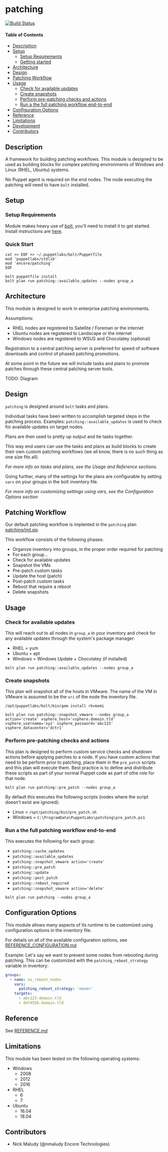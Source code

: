 
# patching

[![Build Status](https://travis-ci.org/EncoreTechnologies/puppet-patching.svg?branch=master)](https://travis-ci.org/EncoreTechnologies/puppet-patching)

#### Table of Contents

- [Description](#description)
- [Setup](#setup)
  - [Setup Requirements](#setup-requirements)
  - [Getting started](#getting-started)
- [Architecture](#architecture)
- [Design](#design)
- [Patching Workflow](#patching-workflow)
- [Usage](#usage)
  - [Check for available updates](#check-for-available-updates)
  - [Create snapshots](#create-snapshots)
  - [Perform pre-patching checks and actions](#perform-pre-patching-checks-and-actions)
  - [Run a the full patching workflow end-to-end](#run-a-the-full-patching-workflow-end-to-end)
- [Configuration Options](#configuration-options)
- [Reference](#reference)
- [Limitations](#limitations)
- [Development](#development)
- [Contributors](#contributors)

## Description

A framework for building patching workflows. This module is designed to be used as building
blocks for complex patching environments of Windows and Linux (RHEL, Ubuntu) systems.

No Puppet agent is required on the end nodes. The node executing the patching will need to 
have `bolt` installed.

## Setup

### Setup Requirements

Module makes heavy use of [bolt](https://puppet.com/docs/bolt/latest/bolt.html), 
you'll need to install it to get started. Install instructions are
[here](https://puppet.com/docs/bolt/latest/bolt_installing.html).

### Quick Start

``` shell
cat << EOF >> ~/.puppetlabs/bolt/Puppetfile
mod 'puppetlabs/stdlib'
mod 'encore/patching'
EOF

bolt puppetfile install
bolt plan run patching::available_updates --nodes group_a
```

## Architecture

This module is designed to work in enterprise patching environments.

Assumptions:
* RHEL nodes are registered to Satellite / Foreman or the internet
* Ubuntu nodes are registered to Landscape or the internet
* Windows nodes are registered to WSUS and Chocolatey (optional)

Registration to a central patching server is preferred for speed of software downloads 
and control of phased patching promotions.

At some point in the future we will include tasks and plans to promote patches through
these central patching server tools.

TODO: Diagram

## Design

`patching` is designed around `bolt` tasks and plans. 

Individual tasks have been written to accomplish targeted steps in the patching process.
Examples: `patching::available_updates` is used to check for available updates on target nodes.

Plans are then used to pretty up output and tie tasks together.

This way end users can use the tasks and plans as build blocks to create their own custom
patching workflows (we all know, there is no such thing as one size fits all).

_For more info on tasks and plans, see the Usage and Reference sections._

Going further, many of the settings for the plans are configurable by setting `vars` 
on your groups in the bolt inventory file.

_For more info on customizing settings using vars, see the Configuration Options section_

## Patching Workflow

Our default patching workflow is implented in the `patching` plan [patching/init.pp](patching.init.pp).

This workflow consists of the following phases:
* Organize inventory into groups, in the proper order required for patching
* For each group...
* Check for available updates
* Snapshot the VMs
* Pre-patch custom tasks
* Update the host (patch)
* Post-patch custom tasks
* Reboot that require a reboot
* Delete snapshots

## Usage

### Check for available updates

This will reach out to all nodes in `group_a` in your inventory and check for any available
updates through the system's package manager:
* RHEL = yum
* Ubuntu = apt
* Windows = Windows Update + Chocolatey (if installed)

``` shell
bolt plan run patching::available_updates --nodes group_a
```

### Create snapshots

This plan will snapshot all of the hosts in VMware. The name of the VM in VMware is assumed to 
be the `uri` of the node the inventory file.

``` shell
/opt/puppetlabs/bolt/bin/gem install rbvmomi

bolt plan run patching::snapshot_vmware --nodes group_a action='create' vsphere_host='vsphere.domain.tld' vsphere_username='xyz' vsphere_password='abc123' vsphere_datacenter='dctr1'
```

### Perform pre-patching checks and actions

This plan is designed to perform custom service checks and shutdown actions before 
applying patches to a node.
If you have custom actions that need to be perform prior to patching, place them in the
`pre_patch` scripts and this plan will execute them. 
Best practice is to define and distribute these scripts as part of your normal Puppet code
as part of othe role for that node.

``` shell
bolt plan run patching::pre_patch --nodes group_a
```

By default this executes the following scripts (nodes where the script doesn't exist are ignored):
* Linux = `/opt/patching/bin/pre_patch.sh`
* Windows = `C:\ProgramData\PuppetLabs\patching\pre_patch.ps1`
 

### Run a the full patching workflow end-to-end

This executes the following for each group:
* `patching::cache_updates`
* `patching::available_updates`
* `patching::snapshot_vmware action='create'`
* `patching::pre_patch`
* `patching::update`
* `patching::post_patch`
* `patching::reboot_required`
* `patching::snapshot_vmware action='delete'`

``` shell
bolt plan run patching --nodes group_a
```

## Configuration Options

This module allows many aspects of its runtime to be customized using configuration options
in the inventory file. 

For details on all of the available configuration options, see [REFERENCE_CONFIGURATION.md](REFERENCE_CONFIGURATION.md)

Example: Let's say we want to prevent some nodes from rebooting during patching.
This can be customized with the `patching_reboot_strategy` variable in inventory:

``` yaml
groups:
  - name: no_reboot_nodes
    vars:
      patching_reboot_strategy: 'never'
    targets:
      - abc123.domain.tld
      - def4556.domain.tld
```

## Reference

See [REFERENCE.md](REFERENCE.md)

## Limitations

This module has been tested on the following operating systems:

* Windows
  * 2008
  * 2012
  * 2016
* RHEL
  * 6
  * 7
* Ubuntu
  * 16.04
  * 18.04

## Contributors

* Nick Maludy (@nmaludy Encore Technologies)
